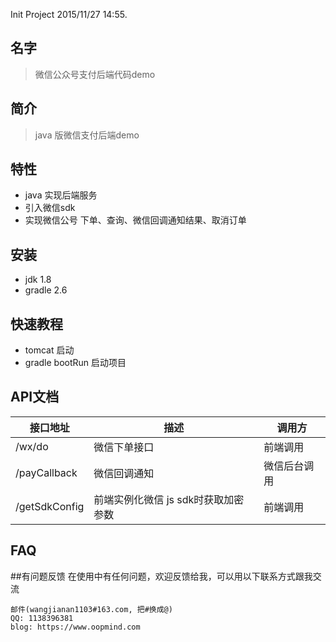 Init Project 2015/11/27 14:55.
## 名字
> 微信公众号支付后端代码demo

## 简介
> java 版微信支付后端demo

## 特性
* java 实现后端服务
* 引入微信sdk
* 实现微信公号 下单、查询、微信回调通知结果、取消订单

## 安装
* jdk 1.8
* gradle 2.6

## 快速教程
* tomcat 启动
* gradle bootRun 启动项目

## **API文档**

接口地址|描述|调用方|
------|-----|-----|
/wx/do|微信下单接口|前端调用
/payCallback|微信回调通知|微信后台调用
/getSdkConfig|前端实例化微信 js sdk时获取加密参数|前端调用


## **FAQ**


##有问题反馈
在使用中有任何问题，欢迎反馈给我，可以用以下联系方式跟我交流

````````
邮件(wangjianan1103#163.com, 把#换成@)
QQ: 1138396381
blog: https://www.oopmind.com